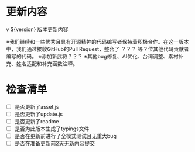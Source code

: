 # 更新内容

v ${version} 版本更新内容

※我们继续和一些优秀且具有开源精神的代码编写者保持着积极合作。在这一版本中，我们通过接收GitHub的Pull Request，整合了 ？？？ 等？位其他代码贡献者编写的代码。
※添加新武将？？？
※其他bug修复、AI优化、台词调整、素材补充、姓名适配和补充函数注释。

# 检查清单

<!-- 请在`[]`中加一个`x`来勾选方框且周围没有空格，如下所示：`[x]`。注意其中没有空格 -->
- [ ] 是否更新了asset.js
- [ ] 是否更新了update.js
- [ ] 是否更新了readme
- [ ] 是否为此版本生成了typings文件
- [ ] 是否在更新前进行了全模式测试且无重大bug
- [ ] 是否在准备更新前2天无新内容提交
